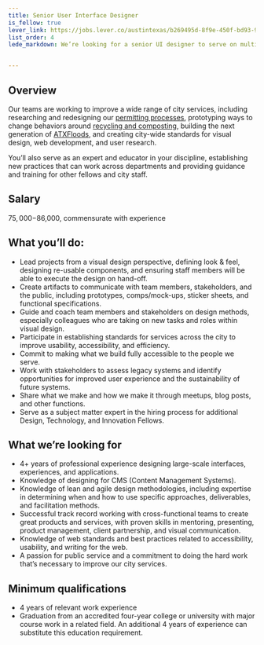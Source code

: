 ```yaml
---
title: Senior User Interface Designer
is_fellow: true
lever_link: https://jobs.lever.co/austintexas/b269495d-8f9e-450f-bd93-975e4badda39/apply
list_order: 4
lede_markdown: We’re looking for a senior UI designer to serve on multidisciplinary project teams with career civil servants, actively demonstrating the value of iterative development and user-centered design.


---
```

## Overview
Our teams are working to improve a wide range of city services, including researching and redesigning our [permitting processes](http://www.austintexas.gov/department/development-services), prototyping ways to change behaviors around [recycling and composting](http://www.austintexas.gov/department/austin-resource-recovery), building the next generation of [ATXFloods](https://www.atxfloods.com/), and creating city-wide standards for visual design, web development, and user research.

You’ll also serve as an expert and educator in your discipline, establishing new practices that can work across departments and providing guidance and training for other fellows and city staff.

## Salary

$75,000-$86,000, commensurate with experience

## What you’ll do:

*   Lead projects from a visual design perspective, defining look & feel, designing re-usable components, and ensuring staff members will be able to execute the design on hand-off.
*   Create artifacts to communicate with team members, stakeholders, and the public, including prototypes, comps/mock-ups, sticker sheets, and functional specifications.
*   Guide and coach team members and stakeholders on design methods, especially colleagues who are taking on new tasks and roles within visual design.
*   Participate in establishing standards for services across the city to improve usability, accessibility, and efficiency.
*   Commit to making what we build fully accessible to the people we serve.
*   Work with stakeholders to assess legacy systems and identify opportunities for improved user experience and the sustainability of future systems.
*   Share what we make and how we make it through meetups, blog posts, and other functions.
*   Serve as a subject matter expert in the hiring process for additional Design, Technology, and Innovation Fellows.

## What we’re looking for

*   4+ years of professional experience designing large-scale interfaces, experiences, and applications.
*   Knowledge of designing for CMS (Content Management Systems).
*   Knowledge of lean and agile design methodologies, including expertise in determining when and how to use specific approaches, deliverables, and facilitation methods.
*   Successful track record working with cross-functional teams to create great products and services, with proven skills in mentoring, presenting, product management, client partnership, and visual communication.
*   Knowledge of web standards and best practices related to accessibility, usability, and writing for the web.
*   A passion for public service and a commitment to doing the hard work that’s necessary to improve our city services.

## Minimum qualifications

*   4 years of relevant work experience
*   Graduation from an accredited four-year college or university with major course work in a related field. An additional 4 years of experience can substitute this education requirement.
